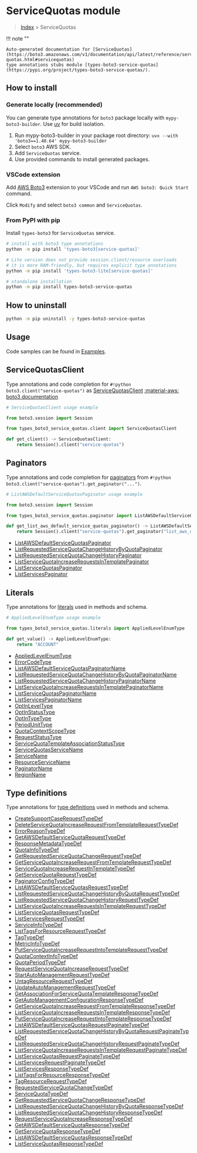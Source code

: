 #  ServiceQuotas module

> [Index](../README.md) > ServiceQuotas

!!! note ""

    Auto-generated documentation for [ServiceQuotas](https://boto3.amazonaws.com/v1/documentation/api/latest/reference/services/service-quotas.html#servicequotas)
    type annotations stubs module [types-boto3-service-quotas](https://pypi.org/project/types-boto3-service-quotas/).

## How to install

### Generate locally (recommended)

You can generate type annotations for `boto3` package locally with `mypy-boto3-builder`.
Use [uv](https://docs.astral.sh/uv/getting-started/installation/) for build isolation.

1. Run mypy-boto3-builder in your package root directory: `uvx --with 'boto3==1.40.64' mypy-boto3-builder`
1. Select `boto3` AWS SDK.
1. Add `ServiceQuotas` service.
1. Use provided commands to install generated packages.


### VSCode extension

Add [AWS Boto3](https://marketplace.visualstudio.com/items?itemName=Boto3typed.boto3-ide)
extension to your VSCode and run `AWS boto3: Quick Start` command.

Click `Modify` and select `boto3 common` and `ServiceQuotas`.


### From PyPI with pip

Install `types-boto3` for `ServiceQuotas` service.

```bash
# install with boto3 type annotations
python -m pip install 'types-boto3[service-quotas]'

# Lite version does not provide session.client/resource overloads
# it is more RAM-friendly, but requires explicit type annotations
python -m pip install 'types-boto3-lite[service-quotas]'

# standalone installation
python -m pip install types-boto3-service-quotas
```



## How to uninstall

```bash
python -m pip uninstall -y types-boto3-service-quotas
```

## Usage

Code samples can be found in [Examples](./usage.md).

## ServiceQuotasClient

Type annotations and code completion for  `#!python boto3.client("service-quotas")` as [ServiceQuotasClient](./client.md)
[:material-aws: boto3 documentation](https://boto3.amazonaws.com/v1/documentation/api/latest/reference/services/service-quotas.html#ServiceQuotas.Client)

```python
# ServiceQuotasClient usage example

from boto3.session import Session

from types_boto3_service_quotas.client import ServiceQuotasClient

def get_client() -> ServiceQuotasClient:
    return Session().client("service-quotas")
```


## Paginators

Type annotations and code completion for [paginators](./paginators.md)
from `#!python boto3.client("service-quotas").get_paginator("...")`.

```python
# ListAWSDefaultServiceQuotasPaginator usage example

from boto3.session import Session

from types_boto3_service_quotas.paginator import ListAWSDefaultServiceQuotasPaginator

def get_list_aws_default_service_quotas_paginator() -> ListAWSDefaultServiceQuotasPaginator:
    return Session().client("service-quotas").get_paginator("list_aws_default_service_quotas"))
```

- [ListAWSDefaultServiceQuotasPaginator](./paginators.md#listawsdefaultservicequotaspaginator)
- [ListRequestedServiceQuotaChangeHistoryByQuotaPaginator](./paginators.md#listrequestedservicequotachangehistorybyquotapaginator)
- [ListRequestedServiceQuotaChangeHistoryPaginator](./paginators.md#listrequestedservicequotachangehistorypaginator)
- [ListServiceQuotaIncreaseRequestsInTemplatePaginator](./paginators.md#listservicequotaincreaserequestsintemplatepaginator)
- [ListServiceQuotasPaginator](./paginators.md#listservicequotaspaginator)
- [ListServicesPaginator](./paginators.md#listservicespaginator)









## Literals

Type annotations for [literals](./literals.md) used in methods and schema.

```python
# AppliedLevelEnumType usage example

from types_boto3_service_quotas.literals import AppliedLevelEnumType

def get_value() -> AppliedLevelEnumType:
    return "ACCOUNT"
```

- [AppliedLevelEnumType](./literals.md#appliedlevelenumtype)
- [ErrorCodeType](./literals.md#errorcodetype)
- [ListAWSDefaultServiceQuotasPaginatorName](./literals.md#listawsdefaultservicequotaspaginatorname)
- [ListRequestedServiceQuotaChangeHistoryByQuotaPaginatorName](./literals.md#listrequestedservicequotachangehistorybyquotapaginatorname)
- [ListRequestedServiceQuotaChangeHistoryPaginatorName](./literals.md#listrequestedservicequotachangehistorypaginatorname)
- [ListServiceQuotaIncreaseRequestsInTemplatePaginatorName](./literals.md#listservicequotaincreaserequestsintemplatepaginatorname)
- [ListServiceQuotasPaginatorName](./literals.md#listservicequotaspaginatorname)
- [ListServicesPaginatorName](./literals.md#listservicespaginatorname)
- [OptInLevelType](./literals.md#optinleveltype)
- [OptInStatusType](./literals.md#optinstatustype)
- [OptInTypeType](./literals.md#optintypetype)
- [PeriodUnitType](./literals.md#periodunittype)
- [QuotaContextScopeType](./literals.md#quotacontextscopetype)
- [RequestStatusType](./literals.md#requeststatustype)
- [ServiceQuotaTemplateAssociationStatusType](./literals.md#servicequotatemplateassociationstatustype)
- [ServiceQuotasServiceName](./literals.md#servicequotasservicename)
- [ServiceName](./literals.md#servicename)
- [ResourceServiceName](./literals.md#resourceservicename)
- [PaginatorName](./literals.md#paginatorname)
- [RegionName](./literals.md#regionname)




## Type definitions

Type annotations for [type definitions](./type_defs.md) used in methods and schema.

- [CreateSupportCaseRequestTypeDef](./type_defs.md#createsupportcaserequesttypedef)
- [DeleteServiceQuotaIncreaseRequestFromTemplateRequestTypeDef](./type_defs.md#deleteservicequotaincreaserequestfromtemplaterequesttypedef)
- [ErrorReasonTypeDef](./type_defs.md#errorreasontypedef)
- [GetAWSDefaultServiceQuotaRequestTypeDef](./type_defs.md#getawsdefaultservicequotarequesttypedef)
- [ResponseMetadataTypeDef](./type_defs.md#responsemetadatatypedef)
- [QuotaInfoTypeDef](./type_defs.md#quotainfotypedef)
- [GetRequestedServiceQuotaChangeRequestTypeDef](./type_defs.md#getrequestedservicequotachangerequesttypedef)
- [GetServiceQuotaIncreaseRequestFromTemplateRequestTypeDef](./type_defs.md#getservicequotaincreaserequestfromtemplaterequesttypedef)
- [ServiceQuotaIncreaseRequestInTemplateTypeDef](./type_defs.md#servicequotaincreaserequestintemplatetypedef)
- [GetServiceQuotaRequestTypeDef](./type_defs.md#getservicequotarequesttypedef)
- [PaginatorConfigTypeDef](./type_defs.md#paginatorconfigtypedef)
- [ListAWSDefaultServiceQuotasRequestTypeDef](./type_defs.md#listawsdefaultservicequotasrequesttypedef)
- [ListRequestedServiceQuotaChangeHistoryByQuotaRequestTypeDef](./type_defs.md#listrequestedservicequotachangehistorybyquotarequesttypedef)
- [ListRequestedServiceQuotaChangeHistoryRequestTypeDef](./type_defs.md#listrequestedservicequotachangehistoryrequesttypedef)
- [ListServiceQuotaIncreaseRequestsInTemplateRequestTypeDef](./type_defs.md#listservicequotaincreaserequestsintemplaterequesttypedef)
- [ListServiceQuotasRequestTypeDef](./type_defs.md#listservicequotasrequesttypedef)
- [ListServicesRequestTypeDef](./type_defs.md#listservicesrequesttypedef)
- [ServiceInfoTypeDef](./type_defs.md#serviceinfotypedef)
- [ListTagsForResourceRequestTypeDef](./type_defs.md#listtagsforresourcerequesttypedef)
- [TagTypeDef](./type_defs.md#tagtypedef)
- [MetricInfoTypeDef](./type_defs.md#metricinfotypedef)
- [PutServiceQuotaIncreaseRequestIntoTemplateRequestTypeDef](./type_defs.md#putservicequotaincreaserequestintotemplaterequesttypedef)
- [QuotaContextInfoTypeDef](./type_defs.md#quotacontextinfotypedef)
- [QuotaPeriodTypeDef](./type_defs.md#quotaperiodtypedef)
- [RequestServiceQuotaIncreaseRequestTypeDef](./type_defs.md#requestservicequotaincreaserequesttypedef)
- [StartAutoManagementRequestTypeDef](./type_defs.md#startautomanagementrequesttypedef)
- [UntagResourceRequestTypeDef](./type_defs.md#untagresourcerequesttypedef)
- [UpdateAutoManagementRequestTypeDef](./type_defs.md#updateautomanagementrequesttypedef)
- [GetAssociationForServiceQuotaTemplateResponseTypeDef](./type_defs.md#getassociationforservicequotatemplateresponsetypedef)
- [GetAutoManagementConfigurationResponseTypeDef](./type_defs.md#getautomanagementconfigurationresponsetypedef)
- [GetServiceQuotaIncreaseRequestFromTemplateResponseTypeDef](./type_defs.md#getservicequotaincreaserequestfromtemplateresponsetypedef)
- [ListServiceQuotaIncreaseRequestsInTemplateResponseTypeDef](./type_defs.md#listservicequotaincreaserequestsintemplateresponsetypedef)
- [PutServiceQuotaIncreaseRequestIntoTemplateResponseTypeDef](./type_defs.md#putservicequotaincreaserequestintotemplateresponsetypedef)
- [ListAWSDefaultServiceQuotasRequestPaginateTypeDef](./type_defs.md#listawsdefaultservicequotasrequestpaginatetypedef)
- [ListRequestedServiceQuotaChangeHistoryByQuotaRequestPaginateTypeDef](./type_defs.md#listrequestedservicequotachangehistorybyquotarequestpaginatetypedef)
- [ListRequestedServiceQuotaChangeHistoryRequestPaginateTypeDef](./type_defs.md#listrequestedservicequotachangehistoryrequestpaginatetypedef)
- [ListServiceQuotaIncreaseRequestsInTemplateRequestPaginateTypeDef](./type_defs.md#listservicequotaincreaserequestsintemplaterequestpaginatetypedef)
- [ListServiceQuotasRequestPaginateTypeDef](./type_defs.md#listservicequotasrequestpaginatetypedef)
- [ListServicesRequestPaginateTypeDef](./type_defs.md#listservicesrequestpaginatetypedef)
- [ListServicesResponseTypeDef](./type_defs.md#listservicesresponsetypedef)
- [ListTagsForResourceResponseTypeDef](./type_defs.md#listtagsforresourceresponsetypedef)
- [TagResourceRequestTypeDef](./type_defs.md#tagresourcerequesttypedef)
- [RequestedServiceQuotaChangeTypeDef](./type_defs.md#requestedservicequotachangetypedef)
- [ServiceQuotaTypeDef](./type_defs.md#servicequotatypedef)
- [GetRequestedServiceQuotaChangeResponseTypeDef](./type_defs.md#getrequestedservicequotachangeresponsetypedef)
- [ListRequestedServiceQuotaChangeHistoryByQuotaResponseTypeDef](./type_defs.md#listrequestedservicequotachangehistorybyquotaresponsetypedef)
- [ListRequestedServiceQuotaChangeHistoryResponseTypeDef](./type_defs.md#listrequestedservicequotachangehistoryresponsetypedef)
- [RequestServiceQuotaIncreaseResponseTypeDef](./type_defs.md#requestservicequotaincreaseresponsetypedef)
- [GetAWSDefaultServiceQuotaResponseTypeDef](./type_defs.md#getawsdefaultservicequotaresponsetypedef)
- [GetServiceQuotaResponseTypeDef](./type_defs.md#getservicequotaresponsetypedef)
- [ListAWSDefaultServiceQuotasResponseTypeDef](./type_defs.md#listawsdefaultservicequotasresponsetypedef)
- [ListServiceQuotasResponseTypeDef](./type_defs.md#listservicequotasresponsetypedef)

